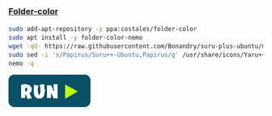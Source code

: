 ### [Folder-color](http://foldercolor.tuxfamily.org/)
```bash
sudo add-apt-repository -y ppa:costales/folder-color
sudo apt install -y folder-color-nemo
wget -qO- https://raw.githubusercontent.com/Bonandry/suru-plus-ubuntu/master/install.sh | sh
sudo sed -i 's/Papirus/Suru++-Ubuntu,Papirus/g' /usr/share/icons/Yaru++/index.theme
nemo -q
```
[![bashrun-url](../resources/bashrun.png)](br:folder-color)